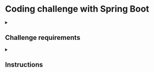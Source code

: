 # Coding challenge with Spring Boot

<details>
  <summary>
<h2>Challenge requirements</h2>
  </summary>
Develop a REST API in Spring Boot using Java 11 or newer.
  
It has to expose a service which takes two numbers as parameters and returns the sum of the two numbers with an added percentage which needs to be retrieved from an external service.
For example: If we receive 5 and 15 and the returned percentage is 10, then (5+15) + 10% = 22

Have in mind the following considerations:
- The external service can be mocked
- Since the external percentage doesn't vary much, we can consider that the value will remain the same for 30 minutes.
- If the external service fails to respond, we have to return the last returned value. If there's none, return an error.
- If the external service fails, we can retry the call 3 times.
- Keep a log with all the endpoint calls with their response in case of success.
- Response must be in json and paginated.
- Saving the call history to the log must not add processing time to our service and if it fails, our main service must continue to work.
- Our API can take at most 3 RPM (Requests/minute), if we exceed that quota we must return an adequate message and http code.
- Call history must be stored in a Postgres Database.
- Include 4xx error messages.
- The app must be deployed in a Docker container.
- This Docker image can be stored in a public Dockerhub.
- The Postgres DB must run in a Docker container as well. It's recommended to use Docker Compose.
- A Postman collection must be included to test the API.
- The app's code must be stored in a public repository along with the instructions for deploying and consuming the API.
</details>

<details>
  <summary>
<h2>Instructions</h2>
  </summary>
1. Clone repository. <br>
2. Run command `mvn clean package -DskipTests` <br>
3. Run command `docker-compose up` <br>
4. Test API using provided Postman collection. <br>
</details>
